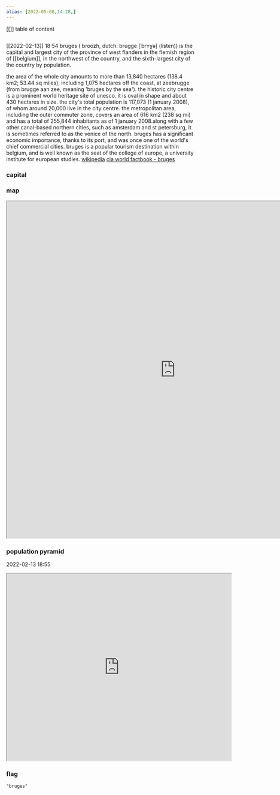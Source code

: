 ```yaml
---
alias: [2022-05-08,14:28,]
---
```

[[]]
table of content
```toc
```
[[2022-02-13]] 18:54
bruges ( broozh, dutch: brugge [ˈbrʏɣə] (listen)) is the capital and largest city of the province of west flanders in the flemish region of [[belgium]], in the northwest of the country, and the sixth-largest city of the country by population.

the area of the whole city amounts to more than 13,840 hectares (138.4 km2; 53.44 sq miles), including 1,075 hectares off the coast, at zeebrugge (from brugge aan zee, meaning 'bruges by the sea'). the historic city centre is a prominent world heritage site of unesco. it is oval in shape and about 430 hectares in size. the city's total population is 117,073 (1 january 2008), of whom around 20,000 live in the city centre. the metropolitan area, including the outer commuter zone, covers an area of 616 km2 (238 sq mi) and has a total of 255,844 inhabitants as of 1 january 2008.along with a few other canal-based northern cities, such as amsterdam and st petersburg, it is sometimes referred to as the venice of the north. bruges has a significant economic importance, thanks to its port, and was once one of the world's chief commercial cities. bruges is a popular tourism destination within belgium, and is well known as the seat of the college of europe, a university institute for european studies.
[wikipedia](https://en.wikipedia.org/wiki/bruges)
[cia world factbook - bruges](https://www.cia.gov/the-world-factbook/countries/bruges)
### capital

### map
<iframe src="https://duckduckgo.com/?t=ffab&q=bruges&ia=web&iaxm=about" width="900" height="900" ></iframe>

### population pyramid

2022-02-13 18:55

<iframe src="https://www.populationpyramid.net/bruges/2019/" width="600" height="500" ></iframe>

### flag

```query
"bruges"
```